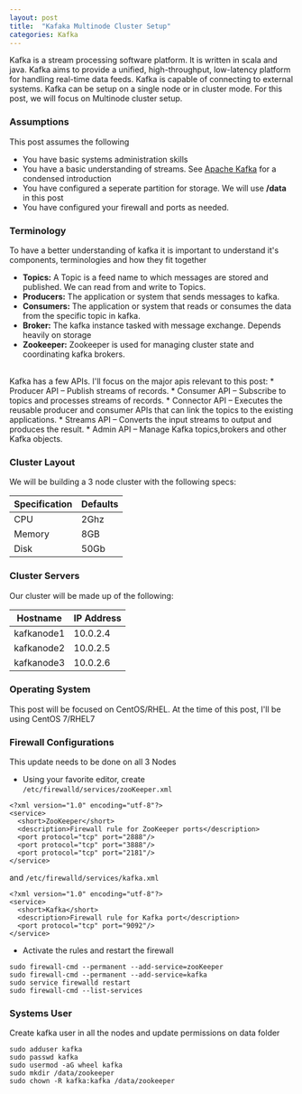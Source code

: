 ```yaml
---
layout: post
title:  "Kafaka Multinode Cluster Setup"
categories: Kafka
---
```


Kafka is a stream processing software platform. It is written in scala and java. Kafka aims to provide a unified, high-throughput, low-latency platform for handling real-time data feeds. Kafka is capable of connecting to external systems. Kafka can be setup on a single node or in cluster mode. For this post, we will focus on Multinode cluster setup.

### **Assumptions**
This post assumes the following
* You have basic systems administration skills
* You have a basic understanding of streams. See [Apache Kafka](https://kafka.apache.org/intro) for a condensed introduction
* You have configured a seperate partition for storage. We will use **/data** in this post
* You have configured your firewall and ports as needed.

### **Terminology**
To have a better understanding of kafka it is important to understand it's components, terminologies and how they fit together
* **Topics:** A Topic is a feed name to which messages are stored and published. We can read from and write to Topics.
* **Producers:** The application or system that sends messages to kafka.
* **Consumers:** The application or system that reads or consumes the data from the specific topic in kafka.
* **Broker:** The kafka instance tasked with message exchange. Depends heavily on storage
* **Zookeeper:** Zookeeper is used for managing cluster state and coordinating kafka brokers.
<br>
Kafka has a few APIs. I'll focus on the major apis relevant to this post:
    * Producer API – Publish streams of records.
    * Consumer API – Subscribe to topics and processes streams of records.
    * Connector API – Executes the reusable producer and consumer APIs that can link the topics to the existing applications.
    * Streams API – Converts the input streams to output and produces the result.
    * Admin API – Manage Kafka topics,brokers and other Kafka objects.

### **Cluster Layout**
We will be building a 3 node cluster with the following specs:<br>

| Specification      | Defaults |
| ----------- | ----------- |
| CPU      | 2Ghz       |
| Memory   | 8GB        |
| Disk   | 50Gb        |


### **Cluster Servers**
Our cluster will be made up of the following:<br>

| Hostname      | IP Address |
| ----------- | ----------- |
| kafkanode1      | 10.0.2.4       |
| kafkanode2   | 10.0.2.5        |
| kafkanode3   | 10.0.2.6        |

### **Operating System**
This post will be focused on CentOS/RHEL. At the time of this post, I'll be using CentOS 7/RHEL7

### **Firewall Configurations**
This update needs to be done on all 3 Nodes
* Using your favorite editor, create ```/etc/firewalld/services/zooKeeper.xml```
```
<?xml version="1.0" encoding="utf-8"?>
<service>
  <short>ZooKeeper</short>
  <description>Firewall rule for ZooKeeper ports</description>
  <port protocol="tcp" port="2888"/>
  <port protocol="tcp" port="3888"/>
  <port protocol="tcp" port="2181"/>
</service>
```
and ```/etc/firewalld/services/kafka.xml```
```
<?xml version="1.0" encoding="utf-8"?>
<service>
  <short>Kafka</short>
  <description>Firewall rule for Kafka port</description>
  <port protocol="tcp" port="9092"/>
</service>
```
* Activate the rules and restart the firewall
```
sudo firewall-cmd --permanent --add-service=zooKeeper
sudo firewall-cmd --permanent --add-service=kafka
sudo service firewalld restart
sudo firewall-cmd --list-services
```

### **Systems User**
Create kafka user in all the nodes and update permissions on data folder
```
sudo adduser kafka
sudo passwd kafka
sudo usermod -aG wheel kafka
sudo mkdir /data/zookeeper
sudo chown -R kafka:kafka /data/zookeeper
```
